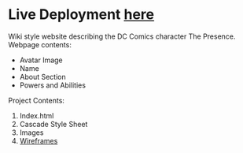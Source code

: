 # Live Deployment [**here**](https://kgothatson.github.io/Cartoon-Hero/)

Wiki style website describing the DC Comics character The Presence. Webpage contents:

* Avatar Image
* Name
* About Section
* Powers and Abilities

Project Contents:
1. Index.html
2. Cascade Style Sheet
3. Images
4. [Wireframes](https://github.com/KgothatsoN/Cartoon-Hero/blob/master/assets/wireframes/Wireframes.png)
